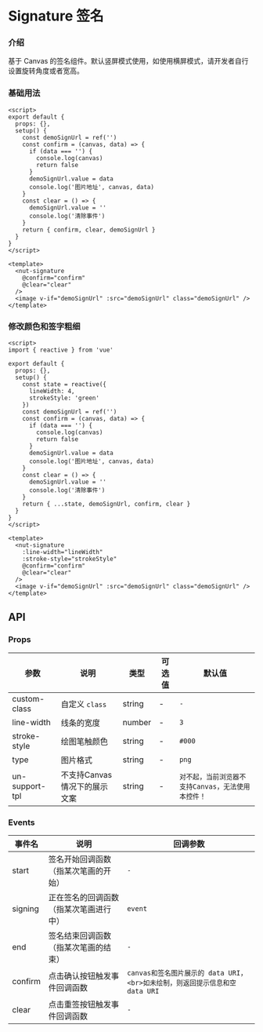 # Signature 签名

### 介绍

基于 Canvas 的签名组件。默认竖屏模式使用，如使用横屏模式，请开发者自行设置旋转角度或者宽高。

### 基础用法

```vue
<script>
export default {
  props: {},
  setup() {
    const demoSignUrl = ref('')
    const confirm = (canvas, data) => {
      if (data === '') {
        console.log(canvas)
        return false
      }
      demoSignUrl.value = data
      console.log('图片地址', canvas, data)
    }
    const clear = () => {
      demoSignUrl.value = ''
      console.log('清除事件')
    }
    return { confirm, clear, demoSignUrl }
  }
}
</script>

<template>
  <nut-signature
    @confirm="confirm"
    @clear="clear"
  />
  <image v-if="demoSignUrl" :src="demoSignUrl" class="demoSignUrl" />
</template>
```

### 修改颜色和签字粗细

```vue
<script>
import { reactive } from 'vue'

export default {
  props: {},
  setup() {
    const state = reactive({
      lineWidth: 4,
      strokeStyle: 'green'
    })
    const demoSignUrl = ref('')
    const confirm = (canvas, data) => {
      if (data === '') {
        console.log(canvas)
        return false
      }
      demoSignUrl.value = data
      console.log('图片地址', canvas, data)
    }
    const clear = () => {
      demoSignUrl.value = ''
      console.log('清除事件')
    }
    return { ...state, demoSignUrl, confirm, clear }
  }
}
</script>

<template>
  <nut-signature
    :line-width="lineWidth"
    :stroke-style="strokeStyle"
    @confirm="confirm"
    @clear="clear"
  />
  <image v-if="demoSignUrl" :src="demoSignUrl" class="demoSignUrl" />
</template>
```

## API

### Props

| 参数           | 说明                         | 类型   | 可选值 | 默认值                                          |
|----------------|----------------------------|--------|--------|-------------------------------------------------|
| custom-class   | 自定义 `class`               | string | -      | `-`                                             |
| line-width     | 线条的宽度                   | number | -      | `3`                                             |
| stroke-style   | 绘图笔触颜色                 | string | -      | `#000`                                          |
| type           | 图片格式                     | string | -      | `png`                                           |
| un-support-tpl | 不支持Canvas情况下的展示文案 | string | -      | `对不起，当前浏览器不支持Canvas，无法使用本控件！` |

### Events

| 事件名  | 说明                                 | 回调参数                                                                   |
|---------|------------------------------------|----------------------------------------------------------------------------|
| start   | 签名开始回调函数（指某次笔画的开始）   | `-`                                                                        |
| signing | 正在签名的回调函数（指某次笔画进行中） | `event`                                                                    |
| end     | 签名结束回调函数（指某次笔画的结束）   | `-`                                                                        |
| confirm | 点击确认按钮触发事件回调函数         | `canvas和签名图片展示的 data URI，<br>如未绘制，则返回提示信息和空 data URI` |
| clear   | 点击重签按钮触发事件回调函数         | `-`                                                                        |

